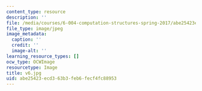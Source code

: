 ```yaml
---
content_type: resource
description: ''
file: /media/courses/6-004-computation-structures-spring-2017/abe25423ecd363b3feb6fecf4fc88953_v6.jpg
file_type: image/jpeg
image_metadata:
  caption: ''
  credit: ''
  image-alt: ''
learning_resource_types: []
ocw_type: OCWImage
resourcetype: Image
title: v6.jpg
uid: abe25423-ecd3-63b3-feb6-fecf4fc88953
---
```

